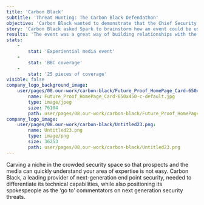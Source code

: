 ```yaml
---
title: 'Carbon Black'
subtitle: 'Threat Hunting: The Carbon Black Defendathon'
objective: 'Carbon Black wanted to demonstrate that the Chief Security Officer’s job is getting progressively challenging in a way that would engage prospects and help it to stand out with the media.'
story: 'Carbon Black asked Spark to brainstorm how an event could be used to draw the media into their product story.  This was a challenge as journalists are time and attention poor and are often reluctant to engage with products or attend events.  The answer was an interactive experience, in the form of a live threat hunting event.  Carbon Black gave attendees the tools to hunt for threats and simulated real world attacks – they were able to ‘walk-in the shoes’ of security professionals.  The event was followed by drinks where the Carbon Black team was able to mingle with journalists and build relationships. Spark also developed research that showed that companies weren’t prepared for the next generation of threats, as well as the challenges SOC teams were facing, in order to provide them with some ‘news’ to take home.'
results: 'The event was a great way of building relationships with the media, as they got to experience Carbon Black’s technology first-hand in a ‘fun’ and memorable way.  It was easy for them to see what spokesperson could talk about for future stories, resulting in weekly inbound media enquiries from the eight journalists in attendance. As well as the initial 25 pieces of coverage, including Business Reporter (the Sunday Telegraph) and all of the main trades, there were plenty of other opportunities for media coverage as security stories broke.  The BBC were not able to attend the event, but we worked with them to brainstorm feature ideas, resulting in a piece on nation state attacks. '
stats:
    -
        stat: 'Experiential media event'
    -
        stat: 'BBC coverage'
    -
        stat: '25 pieces of coverage'
visible: false
company_logo_background_image:
    user/pages/08.our-work/carbon-black/Future_Proof_HomePage_Card-650x450-c-default.jpg:
        name: Future_Proof_HomePage_Card-650x450-c-default.jpg
        type: image/jpeg
        size: 76104
        path: user/pages/08.our-work/carbon-black/Future_Proof_HomePage_Card-650x450-c-default.jpg
company_logo_image:
    user/pages/08.our-work/carbon-black/Untitled23.png:
        name: Untitled23.png
        type: image/png
        size: 36253
        path: user/pages/08.our-work/carbon-black/Untitled23.png
---
```


Carving a niche in the crowded security space so that prospects and the media can quickly understand your area of expertise is not easy.  Carbon Black, a leading provider of next-generation end point security, needed to differentiate its technical capabilities, while also positioning its spokespeople as the ‘go to’ commentators on next generation security threats.